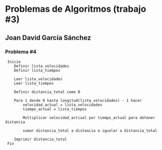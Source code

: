 # Problemas de Algoritmos (trabajo #3)
## Joan David García Sánchez
### Problema #4

```
 Inicio
    Definir lista_velocidades
    Definir lista_tiempos

    Leer lista_velocidades
    Leer lista_tiempos

    Definir distancia_total como 0

    Para 1 desde 0 hasta longitud(lista_velocidades) - 1 hacer
        velocidad_actual = lista_velocidades
        tiempo_actual = lista_tiempos
        
        Multiplicar velocidad_actiual por tiempo_actual para obtener distancia
        
        sumar distancia_total a distancia e igualar a distancia_total

    Imprimir distancia_total
 Fin
```
